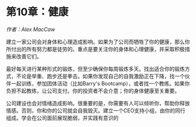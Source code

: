 # 第10章：健康

*作者：Alex MacCaw*

建立一家公司会对身体和心理造成影响。如果为了公司而牺牲了你的健康，那么你所付出的所有努力都是徒劳的。重点是要关注你的身体和心理健康，并采取积极措施来改善它们。

最好每天进行某种形式的锻炼，但至少确保你每周锻炼多天。找出适合你的锻炼方式，不论是举重、跑步还是拳击。如果你发现自己的自我激励正在下降，找一个伙伴一起训练，参加团体活动（比如Barry's Bootcamp），或者找一个教练。如果你负担不起教练，让公司支付。你的投资者不会介意；你的身体健康至关重要。

公司建设也会对情绪造成影响。很重要的是，你需要有人可以倾听你，帮助你释放情感。否则，你和你的公司就会自我毁灭。建立一个CEO支持小组，由你的同行组成。学会在公司面前展现脆弱，并实践有意识的


